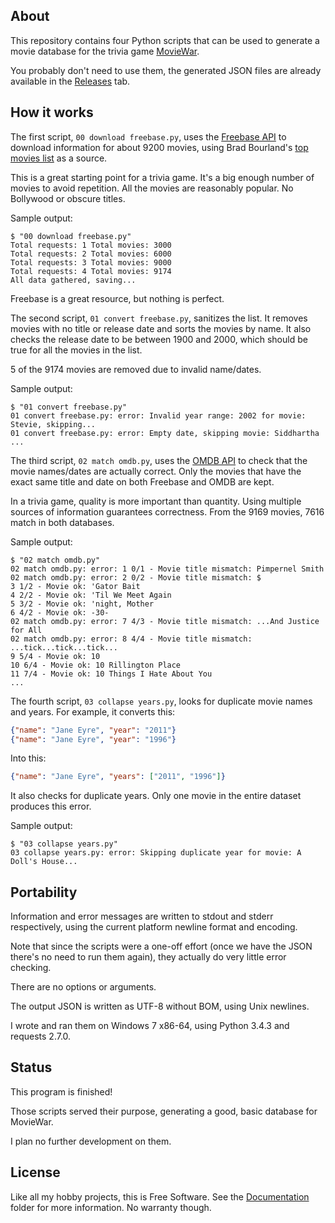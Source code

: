 
## About

This repository contains four Python scripts that can be used to
generate a movie database for the trivia game [MovieWar][].

You probably don't need to use them, the generated JSON files are
already available in the [Releases][] tab.

[MovieWar]: https://github.com/Beluki/MovieWar
[Releases]: https://github.com/Beluki/MovieWarDBGen/releases

## How it works

The first script, `00 download freebase.py`, uses the [Freebase API][]
to download information for about 9200 movies, using Brad Bourland's
[top movies list][] as a source.

[Freebase API]: https://developers.google.com/freebase/
[top movies list]: http://www.nytimes.com/2010/04/18/movies/18bourland.html?_r=0

This is a great starting point for a trivia game. It's a big enough
number of movies to avoid repetition. All the movies are reasonably
popular. No Bollywood or obscure titles.

Sample output:

```text
$ "00 download freebase.py"
Total requests: 1 Total movies: 3000
Total requests: 2 Total movies: 6000
Total requests: 3 Total movies: 9000
Total requests: 4 Total movies: 9174
All data gathered, saving...
```

Freebase is a great resource, but nothing is perfect.

The second script, `01 convert freebase.py`, sanitizes the list.
It removes movies with no title or release date and sorts the movies by name.
It also checks the release date to be between 1900 and 2000, which should be
true for all the movies in the list.

5 of the 9174 movies are removed due to invalid name/dates.

Sample output:

```text
$ "01 convert freebase.py"
01 convert freebase.py: error: Invalid year range: 2002 for movie: Stevie, skipping...
01 convert freebase.py: error: Empty date, skipping movie: Siddhartha
...
```

The third script, `02 match omdb.py`, uses the [OMDB API][] to check
that the movie names/dates are actually correct. Only the movies that have the
exact same title and date on both Freebase and OMDB are kept.

[OMDB API]: http://www.omdbapi.com

In a trivia game, quality is more important than quantity.
Using multiple sources of information guarantees correctness.
From the 9169 movies, 7616 match in both databases.

Sample output:

```text
$ "02 match omdb.py"
02 match omdb.py: error: 1 0/1 - Movie title mismatch: Pimpernel Smith
02 match omdb.py: error: 2 0/2 - Movie title mismatch: $
3 1/2 - Movie ok: 'Gator Bait
4 2/2 - Movie ok: 'Til We Meet Again
5 3/2 - Movie ok: 'night, Mother
6 4/2 - Movie ok: -30-
02 match omdb.py: error: 7 4/3 - Movie title mismatch: ...And Justice for All
02 match omdb.py: error: 8 4/4 - Movie title mismatch: ...tick...tick...tick...
9 5/4 - Movie ok: 10
10 6/4 - Movie ok: 10 Rillington Place
11 7/4 - Movie ok: 10 Things I Hate About You
...
```

The fourth script, `03 collapse years.py`, looks for duplicate movie names
and years. For example, it converts this:

```json
{"name": "Jane Eyre", "year": "2011"}
{"name": "Jane Eyre", "year": "1996"}
```

Into this:

```json
{"name": "Jane Eyre", "years": ["2011", "1996"]}
```

It also checks for duplicate years. Only one movie in the entire dataset
produces this error.

Sample output:

```text
$ "03 collapse years.py"
03 collapse years.py: error: Skipping duplicate year for movie: A Doll's House...
```

## Portability

Information and error messages are written to stdout and stderr
respectively, using the current platform newline format and encoding.

Note that since the scripts were a one-off effort (once we have the JSON
there's no need to run them again), they actually do very little error checking.

There are no options or arguments.

The output JSON is written as UTF-8 without BOM, using Unix newlines.

I wrote and ran them on Windows 7 x86-64, using Python 3.4.3 and
requests 2.7.0.

## Status

This program is finished!

Those scripts served their purpose, generating a good, basic database
for MovieWar.

I plan no further development on them.

## License

Like all my hobby projects, this is Free Software. See the [Documentation][]
folder for more information. No warranty though.

[Documentation]: https://github.com/Beluki/MovieWarDBGen/tree/master/Documentation

